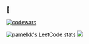 ###  👋
 
[![codewars](https://www.codewars.com/users/pamelkk/badges/small)](https://www.codewars.com/users/pamelkk)


[![pamelkk's LeetCode stats](https://leetcode-stats-six.vercel.app/api?username=pamelkk)](https://github.com/pamelkk/leetcode-stats) ![](https://github-profile-summary-cards.vercel.app/api/cards/most-commit-language?username=pamelkk&theme=solarized)




